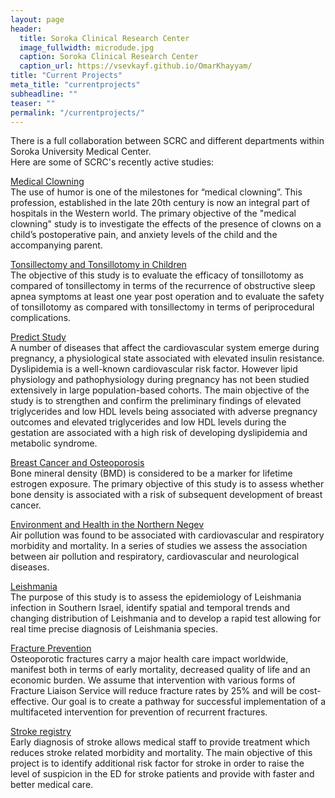 ```yaml
---
layout: page
header:
  title: Soroka Clinical Research Center
  image_fullwidth: microdude.jpg
  caption: Soroka Clinical Research Center
  caption_url: https://vsevkayf.github.io/OmarKhayyam/
title: "Current Projects"
meta_title: "currentprojects"
subheadline: ""
teaser: ""
permalink: "/currentprojects/"
---
```


There is a full collaboration between SCRC and different departments within Soroka University Medical Center.  
Here are some of SCRC's recently active studies:  

<u>Medical Clowning</u>  
The use of humor is one of the milestones for “medical clowning”. This profession, established in the late 20th century is now an integral part of hospitals in the Western world. The primary objective of the "medical clowning" study is to investigate the effects of the presence of clowns on a child’s postoperative pain, and anxiety levels of the child and the accompanying parent.  

<u>Tonsillectomy and Tonsillotomy in Children</u>  
The objective of this study is to evaluate the efficacy of tonsillotomy as compared of tonsillectomy in terms of the recurrence of obstructive sleep apnea symptoms at least one year post operation and to evaluate the safety of tonsillotomy as compared with tonsillectomy in terms of periprocedural complications.  

<u>Predict Study</u>  
A number of diseases that affect the cardiovascular system emerge during pregnancy, a physiological state associated with elevated insulin resistance. Dyslipidemia is a well-known cardiovascular risk factor. However lipid physiology and pathophysiology during pregnancy has not been studied extensively in large population-based cohorts. The main objective of the study is to strengthen and confirm the preliminary findings of elevated triglycerides and low HDL levels being associated with adverse pregnancy outcomes and elevated triglycerides and low HDL levels during the gestation are associated with a high risk of developing dyslipidemia and metabolic syndrome.  

<u>Breast Cancer and Osteoporosis</u>  
Bone mineral density (BMD) is considered to be a marker for lifetime estrogen exposure. The primary objective of this study is to assess whether bone density is associated with a risk of subsequent development of breast cancer.  

<u>Environment and Health in the Northern Negev</u>  
Air pollution was found to be associated with cardiovascular and respiratory morbidity and mortality. In a series of studies we assess the association between air pollution and respiratory, cardiovascular and neurological diseases.  

<u>Leishmania</u>  
The purpose of this study is to assess the epidemiology of Leishmania infection in Southern Israel, identify spatial and temporal trends and changing distribution of Leishmania and to develop a rapid test allowing for real time precise diagnosis of Leishmania species.  

<u>Fracture Prevention</u>  
Osteoporotic fractures carry a major health care impact worldwide, manifest both in terms of early mortality, decreased quality of life and an economic burden. We assume that intervention with various forms of Fracture Liaison Service will reduce fracture rates by 25% and will be cost-effective. Our goal is to create a pathway for successful implementation of a multifaceted intervention for prevention of recurrent fractures.  

<u>Stroke registry</u>  
Early diagnosis of stroke allows medical staff to provide treatment which reduces stroke related morbidity and mortality. The main objective of this project is to identify additional risk factor for stroke in order to raise the level of suspicion in the ED for stroke patients and provide with faster and better medical care.
